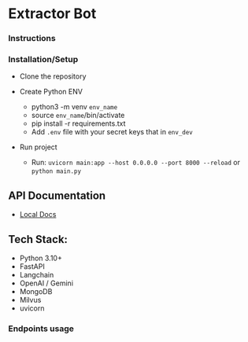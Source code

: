 # Extractor Bot

### Instructions

### Installation/Setup
- Clone the repository

- Create Python ENV
  - python3 -m venv `env_name`
  - source  `env_name`/bin/activate
  - pip install -r requirements.txt
  - Add `.env` file with your secret keys that in `env_dev`

- Run project
  - Run: `uvicorn main:app --host 0.0.0.0 --port 8000 --reload` or `python main.py`

## API Documentation
- [Local Docs](http://127.0.0.1:8000/docs)

## Tech Stack:
- Python 3.10+
- FastAPI
- Langchain
- OpenAI / Gemini
- MongoDB
- Milvus
- uvicorn

### Endpoints usage

